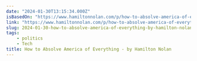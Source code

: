 ```yaml
---
date: "2024-01-30T13:15:34.000Z"
isBasedOn: "https://www.hamiltonnolan.com/p/how-to-absolve-america-of-everything"
link: "https://www.hamiltonnolan.com/p/how-to-absolve-america-of-everything"
slug: 2024-01-30-how-to-absolve-america-of-everything-by-hamilton-nolan
tags:
    - politics
    - Tech
title: How to Absolve America of Everything - by Hamilton Nolan
---
```

